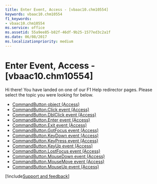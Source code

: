 ```yaml
---
title: Enter Event, Access - [vbaac10.chm10554]
keywords: vbaac10.chm10554
f1_keywords:
- vbaac10.chm10554
ms.service: office
ms.assetid: 55a9ee85-b82f-46df-9b25-1577ed3c2a1f
ms.date: 06/08/2017
ms.localizationpriority: medium
---
```



# Enter Event, Access - [vbaac10.chm10554]

Hi there! You have landed on one of our F1 Help redirector pages. Please select the topic you were looking for below.

- [CommandButton object (Access)](https://msdn.microsoft.com/library/25e7c0b7-03c1-dffe-8f52-4ec59739f6b8%28Office.15%29.aspx)
- [CommandButton.Click event (Access)](https://msdn.microsoft.com/library/b84b7acd-c428-8cdb-7fc3-b1963e7102a3%28Office.15%29.aspx)
- [CommandButton.DblClick event (Access)](https://msdn.microsoft.com/library/0bce5cae-67d8-3acd-2029-be72f511e250%28Office.15%29.aspx)
- [CommandButton.Enter event (Access)](https://msdn.microsoft.com/library/cc60adbd-eb72-92c3-a562-08adbf0dcc99%28Office.15%29.aspx)
- [CommandButton.Exit event (Access)](https://msdn.microsoft.com/library/d31c55ca-a2d9-7576-0a7f-a19307c36e87%28Office.15%29.aspx)
- [CommandButton.GotFocus event (Access)](https://msdn.microsoft.com/library/b8ad669d-6353-ff62-5b06-5fda93d50327%28Office.15%29.aspx)
- [CommandButton.KeyDown event (Access)](https://msdn.microsoft.com/library/d2bc24b6-62c8-dd3f-82af-600f045e2df1%28Office.15%29.aspx)
- [CommandButton.KeyPress event (Access)](https://msdn.microsoft.com/library/afdc1037-c0fd-d5f2-3ccd-bc67c98aa482%28Office.15%29.aspx)
- [CommandButton.KeyUp event (Access)](https://msdn.microsoft.com/library/6466c06a-d3fc-8187-82dd-7a5c332049a3%28Office.15%29.aspx)
- [CommandButton.LostFocus event (Access)](https://msdn.microsoft.com/library/a8c29b13-5757-7be9-7111-81f847c8ec32%28Office.15%29.aspx)
- [CommandButton.MouseDown event (Access)](https://msdn.microsoft.com/library/8daa650a-ebd8-6e87-a933-d5b1f240ded6%28Office.15%29.aspx)
- [CommandButton.MouseMove event (Access)](https://msdn.microsoft.com/library/f20d4807-42a8-5c90-e18a-1208a138241c%28Office.15%29.aspx)
- [CommandButton.MouseUp event (Access)](https://msdn.microsoft.com/library/92cbef4e-deee-1c5f-ec0e-10bc5e6ebd5b%28Office.15%29.aspx)

[!include[Support and feedback](~/includes/feedback-boilerplate.md)]